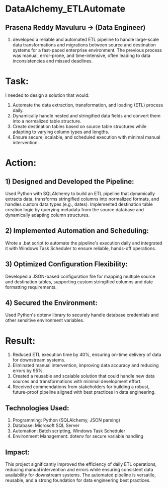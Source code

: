 # DataAlchemy_ETLAutomate

## Prasena Reddy Mavuluru -> (Data Engineer)
1) developed a reliable and automated ETL pipeline to handle large-scale data transformations and migrations between source and destination systems for a fast-paced enterprise environment. The previous process was manual, error-prone, and time-intensive, often leading to data inconsistencies and missed deadlines.
# Task:
I needed to design a solution that would:
1) Automate the data extraction, transformation, and loading (ETL) process daily.
2) Dynamically handle nested and stringified data fields and convert them into a normalized table structure.
3) Create destination tables based on source table structures while adapting to varying column types and lengths.
4) Ensure secure, scalable, and scheduled execution with minimal manual intervention.

# Action:
## 1) Designed and Developed the Pipeline:
Used Python with SQLAlchemy to build an ETL pipeline that dynamically extracts data, transforms stringified columns into normalized formats, and handles custom data types (e.g., dates).
Implemented destination table creation logic by querying metadata from the source database and dynamically adapting column structures.
## 2) Implemented Automation and Scheduling:
Wrote a .bat script to automate the pipeline's execution daily and integrated it with Windows Task Scheduler to ensure reliable, hands-off operations.
## 3) Optimized Configuration Flexibility:
Developed a JSON-based configuration file for mapping multiple source and destination tables, supporting custom stringified columns and date formatting requirements.
## 4) Secured the Environment:
Used Python's dotenv library to securely handle database credentials and other sensitive environment variables.
# Result:
1) Reduced ETL execution time by 40%, ensuring on-time delivery of data for downstream systems.
2) Eliminated manual intervention, improving data accuracy and reducing errors by 95%.
3) Created a reusable and scalable solution that could handle new data sources and transformations with minimal development effort.
4) Received commendations from stakeholders for building a robust, future-proof pipeline aligned with best practices in data engineering.
## Technologies Used:
1) Programming: Python (SQLAlchemy, JSON parsing)
2) Database: Microsoft SQL Server
3) Automation: Batch scripting, Windows Task Scheduler
4) Environment Management: dotenv for secure variable handling
## Impact:
This project significantly improved the efficiency of daily ETL operations, reducing manual intervention and errors while ensuring consistent data availability for downstream systems. The automated pipeline is versatile, reusable, and a strong foundation for data engineering best practices.
